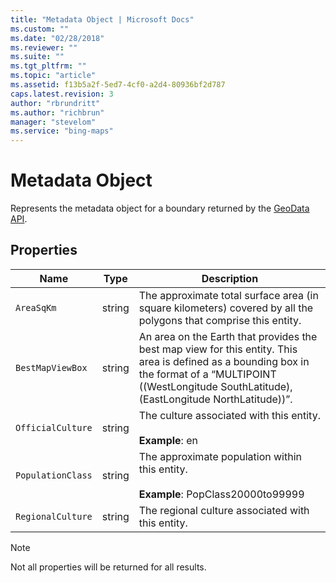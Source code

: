 ```yaml
---
title: "Metadata Object | Microsoft Docs"
ms.custom: ""
ms.date: "02/28/2018"
ms.reviewer: ""
ms.suite: ""
ms.tgt_pltfrm: ""
ms.topic: "article"
ms.assetid: f13b5a2f-5ed7-4cf0-a2d4-80936bf2d787
caps.latest.revision: 3
author: "rbrundritt"
ms.author: "richbrun"
manager: "stevelom"
ms.service: "bing-maps"
---
```


# Metadata Object

Represents the metadata object for a boundary returned by the [GeoData API](../../../spatial-data-services/geodata-api.md). 

## Properties

Name                  | Type             | Description
--------------------- | ---------------- | ---------------------------
`AreaSqKm`            | string           | The approximate total surface area (in square kilometers) covered by all the polygons that comprise this entity.
`BestMapViewBox`      | string           | An area on the Earth that provides the best map view for this entity. This area is defined as a bounding box in the format of a “MULTIPOINT ((WestLongitude SouthLatitude), (EastLongitude NorthLatitude))”.
`OfficialCulture`     | string           | The culture associated with this entity. <br/><br/>**Example**: en
`PopulationClass`     | string           | The approximate population within this entity. <br/><br/>**Example**: PopClass20000to99999
`RegionalCulture`     | string           | The regional culture associated with this entity.

> [!NOTE]
> Not all properties will be returned for all results.
